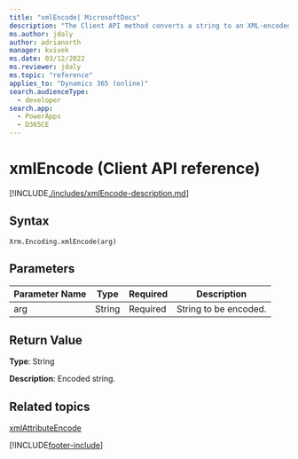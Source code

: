 ```yaml
---
title: "xmlEncode| MicrosoftDocs"
description: "The Client API method converts a string to an XML-encoded string."
ms.author: jdaly
author: adrianorth
manager: kvivek
ms.date: 03/12/2022
ms.reviewer: jdaly
ms.topic: "reference"
applies_to: "Dynamics 365 (online)"
search.audienceType: 
  - developer
search.app: 
  - PowerApps
  - D365CE
---
```

# xmlEncode (Client API reference)



[!INCLUDE[./includes/xmlEncode-description.md](./includes/xmlEncode-description.md)] 

## Syntax

`Xrm.Encoding.xmlEncode(arg)`

## Parameters

|Parameter Name        | Type           | Required  |Description  |
| ------------- |-------------| -----|-----|
|arg        | String           | Required  |String to be encoded.  |


## Return Value

**Type**: String

**Description**: Encoded string.

## Related topics
[xmlAttributeEncode](xmlAttributeEncode.md)


[!INCLUDE[footer-include](../../../../../includes/footer-banner.md)]